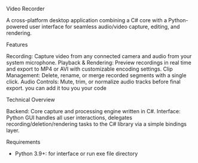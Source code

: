 Video Recorder

A cross-platform desktop application combining a C# core with a Python-powered user interface for seamless audio/video capture, editing, and rendering.

Features

Recording: Capture video from any connected camera and audio from your system microphone.
Playback & Rendering: Preview recordings in real time and export to MP4 or AVI with customizable encoding settings.
Clip Management: Delete, rename, or merge recorded segments with a single click.
Audio Controls: Mute, trim, or normalize audio tracks before final export.
you can add it tou you your code

Technical Overview

Backend: Core capture and processing engine written in C#.
Interface: Python GUI handles all user interactions, delegates recording/deletion/rendering tasks to the C# library via a simple bindings layer.

Requirements
- Python 3.9+: for interface or run exe file directory
